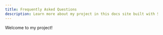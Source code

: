 ```yaml
---
title: Frequently Asked Questions
description: Learn more about my project in this docs site built with Starlight.
---
```


Welcome to my project!